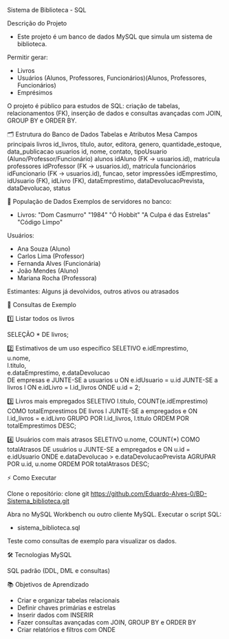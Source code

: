 Sistema de Biblioteca - SQL

Descrição do Projeto
 - Este projeto é um banco de dados MySQL que simula um sistema de biblioteca.

Permitir gerar:
 - Livros
 - Usuários (Alunos, Professores, Funcionários)(Alunos, Professores, Funcionários)
 - Emprésimos

O projeto é público para estudos de SQL: criação de tabelas, relacionamentos (FK), inserção de dados e consultas avançadas com JOIN, GROUP BY e ORDER BY.

🗂 Estrutura do Banco de Dados
Tabelas e Atributos
Mesa Campos principais
livros id_livros, título, autor, editora, genero, quantidade_estoque, data_publicacao
usuarios id, nome, contato, tipoUsuario (Aluno/Professor/Funcionário)
alunos idAluno (FK → usuarios.id), matricula
professores idProfessor (FK → usuarios.id), matricula
funcionários idFuncionario (FK → usuarios.id), funcao, setor
impressões idEmprestimo, idUsuario (FK), idLivro (FK), dataEmprestimo, dataDevolucaoPrevista, dataDevolucao, status

💾 População de Dados
Exemplos de servidores no banco:
 - Livros:
 "Dom Casmurro"
 "1984"
 "Ó Hobbit"
 "A Culpa é das Estrelas"
 "Código Limpo"

Usuários:
 - Ana Souza (Aluno)
 - Carlos Lima (Professor)
 - Fernanda Alves (Funcionária)
 - João Mendes (Aluno)
 - Mariana Rocha (Professora)

Estimantes:
Alguns já devolvidos, outros ativos ou atrasados

🔎 Consultas de Exemplo

1️⃣ Listar todos os livros

SELEÇÃO * DE livros;

2️⃣ Estimativos de um uso específico
SELETIVO 
 e.idEmprestimo,    
 u.nome,           
 l.titulo,         
 e.dataEmprestimo, 
 e.dataDevolucao   
DE empresas e
JUNTE-SE a usuarios u ON e.idUsuario = u.id
JUNTE-SE a livros l ON e.idLivro = l.id_livros
ONDE u.id = 2;

3️⃣ Livros mais empregados
SELETIVO 
 l.titulo, 
 COUNT(e.idEmprestimo) COMO totalEmprestimos
DE livros l
JUNTE-SE a empregados e ON l.id_livros = e.idLivro
GRUPO POR l.id_livros, l.titulo
ORDEM POR totalEmprestimos DESC;

4️⃣ Usuários com mais atrasos
SELETIVO 
 u.nome, 
 COUNT(*) COMO totalAtrasos
DE usuários u
JUNTE-SE a empregados e ON u.id = e.idUsuario
ONDE e.dataDevolucao > e.dataDevolucaoPrevista
AGRUPAR POR u.id, u.nome
ORDEM POR totalAtrasos DESC;

⚡ Como Executar

Clone o repositório:
clone git https://github.com/Eduardo-Alves-0/BD-Sistema_biblioteca.git


Abra no MySQL Workbench ou outro cliente MySQL.
Executar o script SQL:

 - sistema_biblioteca.sql

Teste como consultas de exemplo para visualizar os dados.

🛠 Tecnologias
MySQL

SQL padrão (DDL, DML e consultas)

📚 Objetivos de Aprendizado
 - Criar e organizar tabelas relacionais
 - Definir chaves primárias e estrelas
 - Inserir dados com INSERIR
 - Fazer consultas avançadas com JOIN, GROUP BY e ORDER BY
 - Criar relatórios e filtros com ONDE

